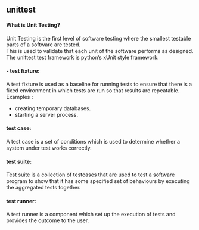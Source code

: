 ## unittest

#### What is Unit Testing?
Unit Testing is the first level of software testing where the smallest testable parts of a software are tested. <br> This is used to validate that each unit of the software performs as designed.<br>
The unittest test framework is python’s xUnit style framework.

#### - test fixture:
A test fixture is used as a baseline for running tests to ensure that there is a fixed environment in which tests are run so that results are repeatable.
Examples :
- creating temporary databases.
- starting a server process.
#### test case:
A test case is a set of conditions which is used to determine whether a system under test works correctly.
#### test suite:
Test suite is a collection of testcases that are used to test a software program to show that it has some specified set of behaviours by executing the aggregated tests together.
#### test runner:
A test runner is a component which set up the execution of tests and provides the outcome to the user.

